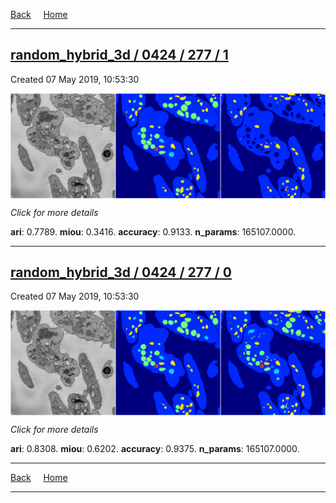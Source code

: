 
[Back](..)&nbsp;&nbsp;&nbsp;&nbsp;&nbsp;[Home](https://leapmanlab.github.io/snapshots)

---

<div class="summary"><a href="1"><h2>random_hybrid_3d / 0424 / 277 / 1</h2></a><p>Created 07 May 2019, 10:53:30
</p><a href="1"><img src="1/media/summary.png" align="center"></a><p>
<i>Click for more details</i>
</p></div>

**ari**: 0.7789. **miou**: 0.3416. **accuracy**: 0.9133. **n_params**: 165107.0000. 

---

<div class="summary"><a href="0"><h2>random_hybrid_3d / 0424 / 277 / 0</h2></a><p>Created 07 May 2019, 10:53:30
</p><a href="0"><img src="0/media/summary.png" align="center"></a><p>
<i>Click for more details</i>
</p></div>

**ari**: 0.8308. **miou**: 0.6202. **accuracy**: 0.9375. **n_params**: 165107.0000. 

---

[Back](..)&nbsp;&nbsp;&nbsp;&nbsp;&nbsp;[Home](https://leapmanlab.github.io/snapshots)

---